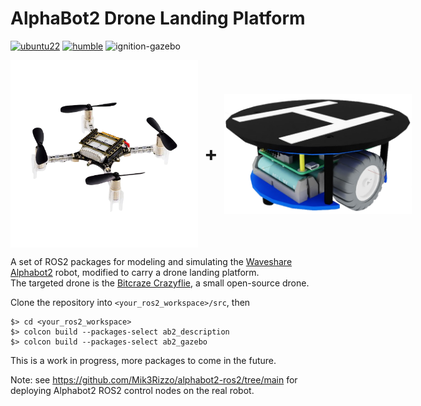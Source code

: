 # AlphaBot2 Drone Landing Platform

[![ubuntu22][ubuntu22-badge]][ubuntu22]
[![humble][humble-badge]][humble]
![ignition-gazebo][ignition-gazebo-badge]


<div style="display: flex; align-items: center; gap: 10px;">
  <img src="ab2_description/resources/crazyflie.png" alt="ROS2" width="300">
  <span style="font-size: 32px; font-weight: bold;">+</span>
  <img src="ab2_description/resources/ab2-platform.png" alt="Alphabot2 robot" width="300">
</div>

A set of ROS2 packages for modeling and simulating the [Waveshare Alphabot2](https://www.waveshare.com/product/robotics/mobile-robots/raspberry-pi-robots/alphabot2-pi3-b-plus.htm) robot, modified to carry a drone landing platform.<br>
The targeted drone is the [Bitcraze Crazyflie](https://www.bitcraze.io/crazyflie/), a small open-source drone.

Clone the repository into `<your_ros2_workspace>/src`, then
```shell
$> cd <your_ros2_workspace>
$> colcon build --packages-select ab2_description
$> colcon build --packages-select ab2_gazebo
```
This is a work in progress, more packages to come in the future.

Note: see https://github.com/Mik3Rizzo/alphabot2-ros2/tree/main for deploying Alphabot2 ROS2 control nodes on the real robot.


[humble]: https://docs.ros.org/en/humble/index.html
[humble-badge]: https://img.shields.io/badge/-HUMBLE-orange?style=flat-square&logo=ros
[ubuntu22-badge]: https://img.shields.io/badge/-UBUNTU%2022%2E04-blue?style=flat-square&logo=ubuntu&logoColor=white
[ubuntu22]: https://releases.ubuntu.com/jammy/
[ignition-gazebo-badge]:https://img.shields.io/badge/Ignition-Fortress_v6.16.0-blue
